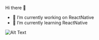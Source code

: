 Hi there 👋
- 🔭 I’m currently working on ReactNative
- 🌱 I’m currently learning ReactNative 

![Alt Text](https://i.pinimg.com/originals/af/8f/84/af8f8432313abbeeabbcfdb7d736ea3d.gif)
